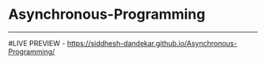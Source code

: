 # Asynchronous-Programming

--------------------------------------------------------------------------
#LIVE PREVIEW - https://siddhesh-dandekar.github.io/Asynchronous-Programming/

